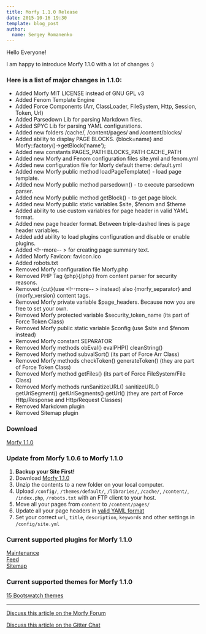```yaml
---
title: Morfy 1.1.0 Release
date: 2015-10-16 19:30
template: blog_post
author:
  name: Sergey Romanenko
---
```


Hello Everyone!   

I am happy to introduce Morfy 1.1.0 with a lot of changes :)    

### Here is a list of major changes in 1.1.0:  
* Added Morfy MIT LICENSE instead of GNU GPL v3
* Added Fenom Template Engine
* Added Force Components (Arr, ClassLoader, FileSystem, Http, Session, Token, Url)
* Added Parsedown Lib for parsing Markdown files.
* Added SPYC Lib for parsing YAML configurations.
* Added new folders /cache/, /content/pages/ and /content/blocks/
* Added ability to display PAGE BLOCKS. {block=name} and Morfy::factory()->getBlock('name');
* Added new constants PAGES_PATH BLOCKS_PATH CACHE_PATH
* Added new Morfy and Fenom configuration files site.yml and fenom.yml
* Added new configuration file for Morfy default theme: default.yml
* Added new Morfy public method loadPageTemplate() - load page template.
* Added new Morfy public method parsedown() - to execute parsedown parser.
* Added new Morfy public method getBlock() - to get page block.
* Added new Morfy public static variables $site, $fenom and $theme
* Added ability to use custom variables for page header in valid YAML format.
* Added new page header format. Between triple-dashed lines is page header variables.
* Added add ability to load plugins configuration and disable or enable plugins.
* Added <!--more-- > for creating page summary text.
* Added Morfy Favicon: favicon.ico
* Added robots.txt
* Removed Morfy configuration file Morfy.php
* Removed PHP Tag {php}{/php} from content parser for security reasons.
* Removed {cut}(use <!--more-- > instead) also {morfy_separator} and {morfy_version} content tags.
* Removed Morfy private variable $page_headers. Because now you are free to set your own.
* Removed Morfy protected variable $security_token_name (its part of Force Token Class)
* Removed Morfy public static variable $config (use $site and $fenom instead)
* Removed Morfy constant SEPARATOR
* Removed Morfy methods obEval() evalPHP() cleanString()
* Removed Morfy method subvalSort() (its part of Force Arr Class)
* Removed Morfy methods checkToken() generateToken() (they are part of Force Token Class)
* Removed Morfy method getFiles() (its part of Force FileSystem/File Class)
* Removed Morfy methods runSanitizeURL() sanitizeURL() getUriSegment() getUriSegments() getUrl() (they are part of Force Http/Response and Http/Request Classes)
* Removed Markdown plugin
* Removed Sitemap plugin


### Download  
[<i class="fa fa-download"></i> Morfy 1.1.0](https://github.com/morfy-cms/morfy/releases/download/v1.1.0/morfy-1.1.0.zip)  

### Update from Morfy 1.0.6 to Morfy 1.1.0  
1. **Backup your Site First!**    
2. Download [Morfy 1.1.0](https://github.com/morfy-cms/morfy/releases/download/v1.1.0/morfy-1.1.0.zip)    
3. Unzip the contents to a new folder on your local computer.  
4. Upload `/config/`, `/themes/default/`, `/libraries/`, `/cache/`, `/content/`,  `/index.php`, `/robots.txt` with an FTP client to your host.  
5. Move all your pages from `content` to `/content/pages/`  
6. Update all your page headers in [valid YAML format](http://morfy.org/documentation/content/pages-headers)
7. Set your correct `url`, `title`, `description`, `keywords` and other settings in `/config/site.yml`

### Current supported plugins for Morfy 1.1.0  
[Maintenance](https://github.com/morfy-cms/morfy-plugin-maintenance)  
[Feed](https://github.com/morfy-cms/morfy-plugin-feed)   
[Sitemap](https://github.com/morfy-cms/morfy-plugin-sitemap)   

### Current supported themes for Morfy 1.1.0
[15 Bootswatch themes](https://github.com/morfy-cms/morfy-theme-bootswatch)   

<hr>  

[<i class="fa fa-comments"></i> Discuss this article on the Morfy Forum](http://forum.morfy.org/discussion/39/morfy-1-1-0-release)  

[<i class="fa fa-comments"></i> Discuss this article on the Gitter Chat](https://gitter.im/morfy-cms/morfy)  

